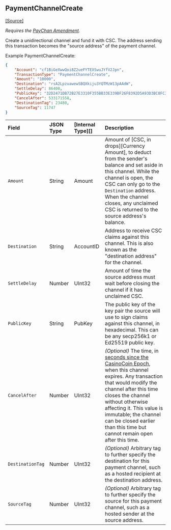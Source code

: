 ## PaymentChannelCreate
[[Source]<br>](https://github.com/casinocoin/casinocoind/blob/develop/src/casinocoin/app/tx/impl/PayChan.cpp "Source")

_Requires the [PayChan Amendment](reference-amendments.html#paychan)._

Create a unidirectional channel and fund it with CSC. The address sending this transaction becomes the "source address" of the payment channel.

Example PaymentChannelCreate:

```json
{
    "Account": "cf1BiGeXwwQoi8Z2ueFYTEXSwuJYfV2Jpn",
    "TransactionType": "PaymentChannelCreate",
    "Amount": "10000",
    "Destination": "rsA2LpzuawewSBQXkiju3YQTMzW13pAAdW",
    "SettleDelay": 86400,
    "PublicKey": "32D2471DB72B27E3310F355BB33E339BF26F8392D5A93D3BC0FC3B566612DA0F0A",
    "CancelAfter": 533171558,
    "DestinationTag": 23480,
    "SourceTag": 11747
}
```

| Field            | JSON Type | [Internal Type][] | Description               |
|:-----------------|:----------|:------------------|:--------------------------|
| `Amount`         | String    | Amount            | Amount of [CSC, in drops][Currency Amount], to deduct from the sender's balance and set aside in this channel. While the channel is open, the CSC can only go to the `Destination` address. When the channel closes, any unclaimed CSC is returned to the source address's balance. |
| `Destination`    | String    | AccountID         | Address to receive CSC claims against this channel. This is also known as the "destination address" for the channel. |
| `SettleDelay`    | Number    | UInt32            | Amount of time the source address must wait before closing the channel if it has unclaimed CSC. |
| `PublicKey`      | String    | PubKey            | The public key of the key pair the source will use to sign claims against this channel, in hexadecimal. This can be any secp256k1 or Ed25519 public key. <!-- STYLE_OVERRIDE: will --> |
| `CancelAfter`    | Number    | UInt32            | _(Optional)_ The time, in [seconds since the CasinoCoin Epoch](reference-casinocoind.html#specifying-time), when this channel expires. Any transaction that would modify the channel after this time closes the channel without otherwise affecting it. This value is immutable; the channel can be closed earlier than this time but cannot remain open after this time. |
| `DestinationTag` | Number    | UInt32            | _(Optional)_ Arbitrary tag to further specify the destination for this payment channel, such as a hosted recipient at the destination address. |
| `SourceTag`      | Number    | UInt32            | _(Optional)_ Arbitrary tag to further specify the source for this payment channel, such as a hosted sender at the source address. |

